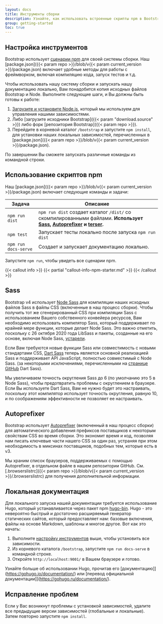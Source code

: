 ```yaml
---
layout: docs
title: Инструменты сборки
description: Узнайте, как использовать встроенные скрипты npm в Bootstrap для создания нашей документации, компиляции исходного кода, запуска тестов и многого другого.
group: getting-started
toc: true
---
```


## Настройка инструментов

Bootstrap использует [сценарии npm](https://docs.npmjs.com/misc/scripts/) для своей системы сборки. Наш [package.json]({{< param repo >}}/blob/v{{< param current_version >}}/package.json) включает удобные методы для работы с фреймворком, включая компиляцию кода, запуск тестов и т.д.

Чтобы использовать нашу систему сборки и запускать нашу документацию локально, Вам понадобится копия исходных файлов Bootstrap и Node. Выполните следующие шаги, и Вы должны быть готовы к работе:

1. [Загрузите и установите Node.js](https://nodejs.org/en/download/), который мы используем для управления нашими зависимостями.
2. Либо [загрузите исходники Bootstrap]({{< param "download.source" >}}) либо форк [репозитория Bootstrap]({{< param repo >}}).
3. Перейдите в корневой каталог `/bootstrap` и запустите `npm install`, для установки наших локальных зависимостей, перечисленных в [package.json]({{< param repo >}}/blob/v{{< param current_version >}}/package.json).

По завершении Вы сможете запускать различные команды из командной строки.

## Использование скриптов npm

Наш [package.json]({{< param repo >}}/blob/v{{< param current_version >}}/package.json) включает следующие команды и задачи:

| Задача | Описание |
| ------ | -------- |
| `npm run dist` | `npm run dist` создает каталог `/dist/` со скомпилированными файлами. **Использует [Sass](https://sass-lang.com/), [Autoprefixer][autoprefixer] и [terser](https://github.com/terser/terser).** |
| `npm test` | Запускает тесты локально после запуска `npm run dist` |
| `npm run docs-serve` | Создает и запускает документацию локально. |

Запустите `npm run`, чтобы увидеть все сценарии npm.

{{< callout info >}}
{{< partial "callout-info-npm-starter.md" >}}
{{< /callout >}}

## Sass

Bootstrap v4 использует [Node Sass](https://github.com/sass/node-sass) для компиляции наших исходных файлов Sass в файлы CSS (включенные в наш процесс сборки). Чтобы получить тот же сгенерированный CSS при компиляции Sass с использованием Вашего собственного конвейера ресурсов, Вам необходимо использовать компилятор Sass, который поддерживает по крайней мере функции, которые делает Node Sass. Это важно отметить, поскольку с 26 октября 2020 года LibSass и пакеты, созданные на его основе, включая Node Sass, [устарели](https://sass-lang.com/blog/libsass-is-deprecated).

Если Вам требуются новые функции Sass или совместимость с новыми стандартами CSS, [Dart Sass](https://sass-lang.com/dart-sass) теперь является основной реализацией Sass и поддерживает API JavaScript, полностью совместимый с Node Sass. (за некоторыми исключениями, перечисленными на [странице GitHub](https://github.com/sass/dart-sass) Dart Sass).

Мы увеличиваем точность округления Sass до 6 (по умолчанию это 5 в Node Sass), чтобы предотвратить проблемы с округлением в браузере. Если Вы используете Dart Sass, Вам не нужно будет это настраивать, поскольку этот компилятор использует точность округления, равную 10, и по соображениям эффективности не позволяет ее настраивать.

## Autoprefixer

Bootstrap использует [Autoprefixer][autoprefixer] (включенный в наш процесс сборки) для автоматического добавления префиксов поставщиков к некоторым свойствам CSS во время сборки. Это экономит время и код, позволяя нам писать ключевые части нашего CSS за один раз, устраняя при этом необходимость в миксинах поставщиков, подобных тем, которые есть в v3.

Мы храним список браузеров, поддерживаемых с помощью Autoprefixer, в отдельном файле в нашем репозитории GitHub. См. [.browserslistrc]({{< param repo >}}/blob/v{{< param current_version >}}/.browserslistrc) для получения дополнительной информации.

## Локальная документация

Для локального запуска нашей документации требуется использование Hugo, который устанавливается через пакет npm [hugo-bin](https://www.npmjs.com/package/hugo-bin). Hugo - это невероятно быстрый и достаточно расширяемый генератор статических сайтов, который предоставляет нам: базовые включения, файлы на основе Markdown, шаблоны и многое другое. Вот как это начать:

1. Выполните [настройку инструментов](#настройка-инструментов) выше, чтобы установить все зависимости.
2. Из корневого каталога `/bootstrap`, запустите `npm run docs-serve` в командной строке.
3. Откройте `http://localhost:9001/` в Вашем браузере и готово.

Узнайте больше об использовании Hugo, прочитав его [документацию]](https://gohugo.io/documentation/) или [перевод официальной документации]](https://gohugo.ru/documentation/).

## Исправление проблем

Если у Вас возникнут проблемы с установкой зависимостей, удалите все предыдущие версии зависимостей (глобальные и локальные). Затем повторно запустите `npm install`.

[autoprefixer]: https://github.com/postcss/autoprefixer
